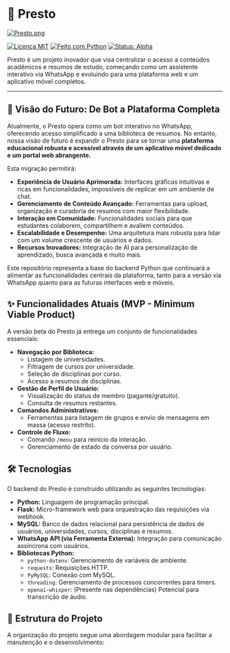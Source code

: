 # 🚀 Presto

[![Presto.png](https://i.postimg.cc/wvZ0sTPL/Presto-Banner-para-Reddit.png)](https://postimg.cc/k67B0C2w)

[![Licença MIT](https://img.shields.io/badge/License-MIT-blue.svg)](https://opensource.org/licenses/MIT)
[![Feito com Python](https://img.shields.io/badge/Python-3.x-blue.svg)](https://www.python.org/)
[![Status: Alpha](https://img.shields.io/badge/Status-Beta-orange.svg)](https://github.com/pedrohtomazi/Presto/releases/tag/v0.1.0)

Presto é um projeto inovador que visa centralizar o acesso a conteúdos acadêmicos e resumos de estudo, começando como um assistente interativo via WhatsApp e evoluindo para uma plataforma web e um aplicativo móvel completos.

---

## 🎯 Visão do Futuro: De Bot a Plataforma Completa

Atualmente, o Presto opera como um bot interativo no WhatsApp, oferecendo acesso simplificado a uma biblioteca de resumos. No entanto, nossa visão de futuro é expandir o Presto para se tornar uma **plataforma educacional robusta e acessível através de um aplicativo móvel dedicado e um portal web abrangente.**

Esta migração permitirá:

* **Experiência de Usuário Aprimorada:** Interfaces gráficas intuitivas e ricas em funcionalidades, impossíveis de replicar em um ambiente de chat.
* **Gerenciamento de Conteúdo Avançado:** Ferramentas para upload, organização e curadoria de resumos com maior flexibilidade.
* **Interação em Comunidade:** Funcionalidades sociais para que estudantes colaborem, compartilhem e avaliem conteúdos.
* **Escalabilidade e Desempenho:** Uma arquitetura mais robusta para lidar com um volume crescente de usuários e dados.
* **Recursos Inovadores:** Integração de AI para personalização de aprendizado, busca avançada e muito mais.

Este repositório representa a base do backend Python que continuará a alimentar as funcionalidades centrais da plataforma, tanto para a versão via WhatsApp quanto para as futuras interfaces web e móveis.

## ✨ Funcionalidades Atuais (MVP - Minimum Viable Product)

A versão beta do Presto já entrega um conjunto de funcionalidades essenciais:

* **Navegação por Biblioteca:**
    * Listagem de universidades.
    * Filtragem de cursos por universidade.
    * Seleção de disciplinas por curso.
    * Acesso a resumos de disciplinas.
* **Gestão de Perfil de Usuário:**
    * Visualização do status de membro (pagante/gratuito).
    * Consulta de resumos restantes.
* **Comandos Administrativos:**
    * Ferramentas para listagem de grupos e envio de mensagens em massa (acesso restrito).
* **Controle de Fluxo:**
    * Comando `/menu` para reinício da interação.
    * Gerenciamento de estado da conversa por usuário.

## 🛠️ Tecnologias

O backend do Presto é construído utilizando as seguintes tecnologias:

* **Python:** Linguagem de programação principal.
* **Flask:** Micro-framework web para orquestração das requisições via webhook.
* **MySQL:** Banco de dados relacional para persistência de dados de usuários, universidades, cursos, disciplinas e resumos.
* **WhatsApp API (via Ferramenta Externa):** Integração para comunicação assíncrona com usuários.
* **Bibliotecas Python:**
    * `python-dotenv`: Gerenciamento de variáveis de ambiente.
    * `requests`: Requisições HTTP.
    * `PyMySQL`: Conexão com MySQL.
    * `threading`: Gerenciamento de processos concorrentes para timers.
    * `openai-whisper`: (Presente nas dependências) Potencial para transcrição de áudio.

## 📁 Estrutura do Projeto

A organização do projeto segue uma abordagem modular para facilitar a manutenção e o desenvolvimento:
